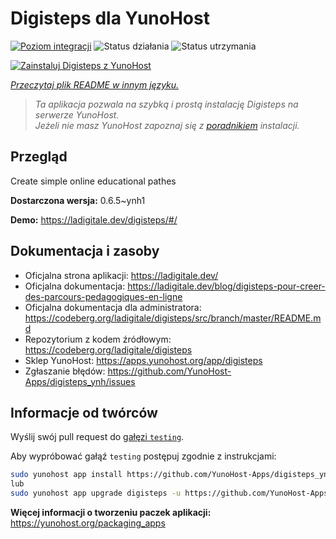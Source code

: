 <!--
To README zostało automatycznie wygenerowane przez <https://github.com/YunoHost/apps/tree/master/tools/readme_generator>
Nie powinno być ono edytowane ręcznie.
-->

# Digisteps dla YunoHost

[![Poziom integracji](https://apps.yunohost.org/badge/integration/digisteps)](https://ci-apps.yunohost.org/ci/apps/digisteps/)
![Status działania](https://apps.yunohost.org/badge/state/digisteps)
![Status utrzymania](https://apps.yunohost.org/badge/maintained/digisteps)

[![Zainstaluj Digisteps z YunoHost](https://install-app.yunohost.org/install-with-yunohost.svg)](https://install-app.yunohost.org/?app=digisteps)

*[Przeczytaj plik README w innym języku.](./ALL_README.md)*

> *Ta aplikacja pozwala na szybką i prostą instalację Digisteps na serwerze YunoHost.*  
> *Jeżeli nie masz YunoHost zapoznaj się z [poradnikiem](https://yunohost.org/install) instalacji.*

## Przegląd

Create simple online educational pathes

**Dostarczona wersja:** 0.6.5~ynh1

**Demo:** <https://ladigitale.dev/digisteps/#/>
## Dokumentacja i zasoby

- Oficjalna strona aplikacji: <https://ladigitale.dev/>
- Oficjalna dokumentacja: <https://ladigitale.dev/blog/digisteps-pour-creer-des-parcours-pedagogiques-en-ligne>
- Oficjalna dokumentacja dla administratora: <https://codeberg.org/ladigitale/digisteps/src/branch/master/README.md>
- Repozytorium z kodem źródłowym: <https://codeberg.org/ladigitale/digisteps>
- Sklep YunoHost: <https://apps.yunohost.org/app/digisteps>
- Zgłaszanie błędów: <https://github.com/YunoHost-Apps/digisteps_ynh/issues>

## Informacje od twórców

Wyślij swój pull request do [gałęzi `testing`](https://github.com/YunoHost-Apps/digisteps_ynh/tree/testing).

Aby wypróbować gałąź `testing` postępuj zgodnie z instrukcjami:

```bash
sudo yunohost app install https://github.com/YunoHost-Apps/digisteps_ynh/tree/testing --debug
lub
sudo yunohost app upgrade digisteps -u https://github.com/YunoHost-Apps/digisteps_ynh/tree/testing --debug
```

**Więcej informacji o tworzeniu paczek aplikacji:** <https://yunohost.org/packaging_apps>
